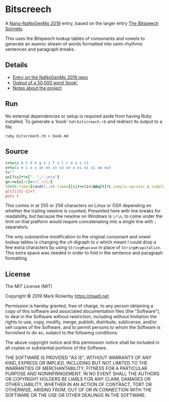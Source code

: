 # Bitscreech

A [Nano-NaNoGenMo 2019](https://nickm.com/post/2019/11/nano-nanogenmo-or-nnngm/) entry, based on the larger entry [The Bitspeech Sonnets](https://github.com/maetl/bitspeech-sonnets).

This uses the Bitspeech lookup tables of consonants and vowels to generate an asemic stream of words formatted into semi-rhythmic sentences and paragraph breaks.

## Details

- [Entry on the NaNoGenMo 2019 repo](https://github.com/NaNoGenMo/2019/issues/140)
- [Output of a 50,000 word ‘book’](https://github.com/maetl/bitscreech/blob/master/book.md)
- [Notes about the project](https://maetl.net/notes/storyboard/bitscreech)

## Run

No external dependencies or setup is required aside from having Ruby installed. To generate a ‘book’ run `bitscreech.rb` and redirect its output to a file.

```
ruby bitscreech.rb > book.md
```

## Source

```ruby
c=%w(p b t d k g x j f v l r m y s z)
v=%w(a e i o u an en in un on a ei oi ui aw ow)
t=""
u=[?\s]*9+[". ",".\n\n"]
q=->x{x[-2]=~/[.\n]/}
50000.times{rand(1..6).times{|i|t<<(i<1&&q[t]?c.sample.upcase: c.sample)+v.sample};t<<u.sample}
q[t]||t[-1]=?.
puts t
```

This comes in at 255 or 256 characters on Linux or OSX depending on whether the trailing newline is counted. Presented here with line breaks for readability, but because the newline on Windows is `\r\n`, to come under the limit on that platform would require concatenating into a single line with `;` separators.

The only substantive modification to the original consonant and vowel lookup tables is changing the _ch_ digraph to _x_ which meant I could drop a few extra characters by using `String#upcase` in place of `String#capitalize`. This extra space was needed in order to fold in the sentence and paragraph formatting.

## License

The MIT License (MIT)

Copyright © 2019 Mark Rickerby https://maetl.net

Permission is hereby granted, free of charge, to any person obtaining a copy of this software and associated documentation files (the "Software"), to deal in the Software without restriction, including without limitation the rights to use, copy, modify, merge, publish, distribute, sublicense, and/or sell copies of the Software, and to permit persons to whom the Software is furnished to do so, subject to the following conditions:

The above copyright notice and this permission notice shall be included in all copies or substantial portions of the Software.

THE SOFTWARE IS PROVIDED "AS IS", WITHOUT WARRANTY OF ANY KIND, EXPRESS OR IMPLIED, INCLUDING BUT NOT LIMITED TO THE WARRANTIES OF MERCHANTABILITY, FITNESS FOR A PARTICULAR PURPOSE AND NONINFRINGEMENT. IN NO EVENT SHALL THE AUTHORS OR COPYRIGHT HOLDERS BE LIABLE FOR ANY CLAIM, DAMAGES OR OTHER LIABILITY, WHETHER IN AN ACTION OF CONTRACT, TORT OR OTHERWISE, ARISING FROM, OUT OF OR IN CONNECTION WITH THE SOFTWARE OR THE USE OR OTHER DEALINGS IN THE SOFTWARE.
